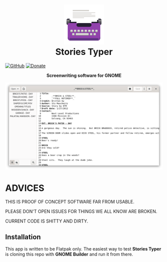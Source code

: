 <h1 align="center">
	<img src="data/icons/com.rafaelmardojai.StoriesTyper.svg" alt="Telex" width="128" height="128"/><br>
 Stories Typer
</h1>

[![GitHub](https://img.shields.io/github/license/rafaelmardojai/StoriesTyper)](https://github.com/rafaelmardojai/StoriesTyper/blob/master/COPYING)
[![Donate](https://img.shields.io/badge/PayPal-Donate-gray.svg?style=flat&logo=paypal&colorA=0071bb&logoColor=fff)](https://paypal.me/RafaelMardojaiCM)

<p align="center"><strong>Screenwriting software for GNOME</strong></p>

![Screenshot](data/screenshots/screenshot.png)

# ADVICES
THIS IS PROOF OF CONCEPT SOFTWARE FAR FROM USABLE.

PLEASE DON'T OPEN ISSUES FOR THINGS WE ALL KNOW ARE BROKEN.

CURRENT CODE IS SHITTY AND DIRTY.

## Installation
This app is written to be Flatpak only. The easiest way to test **Stories Typer** is cloning this repo with **GNOME Builder** and run it from there.

